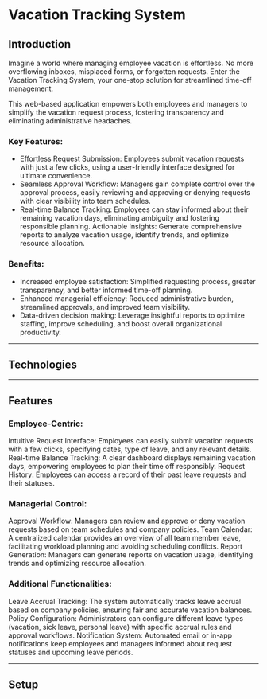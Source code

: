 # Vacation Tracking System

## Introduction

Imagine a world where managing employee vacation is effortless. No more overflowing inboxes, misplaced forms, or forgotten requests. Enter the Vacation Tracking System, your one-stop solution for streamlined time-off management.

This web-based application empowers both employees and managers to simplify the vacation request process, fostering transparency and eliminating administrative headaches.

### Key Features:

- Effortless Request Submission: Employees submit vacation requests with just a few clicks, using a user-friendly interface designed for ultimate convenience.
- Seamless Approval Workflow: Managers gain complete control over the approval process, easily reviewing and approving or denying requests with clear visibility into team schedules.
- Real-time Balance Tracking: Employees can stay informed about their remaining vacation days, eliminating ambiguity and fostering responsible planning.
Actionable Insights: Generate comprehensive reports to analyze vacation usage, identify trends, and optimize resource allocation.



### Benefits:

- Increased employee satisfaction: Simplified requesting process, greater transparency, and better informed time-off planning.
- Enhanced managerial efficiency: Reduced administrative burden, streamlined approvals, and improved team visibility.
- Data-driven decision making: Leverage insightful reports to optimize staffing, improve scheduling, and boost overall organizational productivity.
_______________________________________________________________________________________________________________________________________________________________________________________________________

## Technologies
----------------------------------------------------------------------------

## Features

### Employee-Centric:

Intuitive Request Interface: Employees can easily submit vacation requests with a few clicks, specifying dates, type of leave, and any relevant details.
Real-time Balance Tracking: A clear dashboard displays remaining vacation days, empowering employees to plan their time off responsibly.
Request History: Employees can access a record of their past leave requests and their statuses.

### Managerial Control:

Approval Workflow: Managers can review and approve or deny vacation requests based on team schedules and company policies.
Team Calendar: A centralized calendar provides an overview of all team member leave, facilitating workload planning and avoiding scheduling conflicts.
Report Generation: Managers can generate reports on vacation usage, identifying trends and optimizing resource allocation.

### Additional Functionalities:

Leave Accrual Tracking: The system automatically tracks leave accrual based on company policies, ensuring fair and accurate vacation balances.
Policy Configuration: Administrators can configure different leave types (vacation, sick leave, personal leave) with specific accrual rules and approval workflows.
Notification System: Automated email or in-app notifications keep employees and managers informed about request statuses and upcoming leave periods.

    
_______________________________________________________________________________________________________________________________________________________________________________________________________

## Setup

